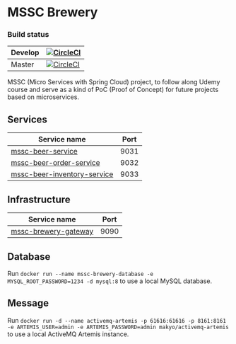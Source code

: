 # MSSC Brewery

### Build status

| Develop | [![CircleCI](https://dl.circleci.com/status-badge/img/gh/migmolrod/mssc-brewery/tree/develop.svg?style=svg)](https://dl.circleci.com/status-badge/redirect/gh/migmolrod/mssc-brewery/tree/develop) |
|---------|----------------------------------------------------------------------------------------------------------------------------------------------------------------------------------------------------|
| Master  | [![CircleCI](https://dl.circleci.com/status-badge/img/gh/migmolrod/mssc-brewery/tree/master.svg?style=svg)](https://dl.circleci.com/status-badge/redirect/gh/migmolrod/mssc-brewery/tree/master)   |

MSSC (Micro Services with Spring Cloud) project, to follow along Udemy course and serve as a kind of PoC (Proof of
Concept) for future projects based on microservices.

## Services

| Service name                                                          | Port |
|-----------------------------------------------------------------------|------|
| [mssc-beer-service](./services/mssc-beer-service)                     | 9031 |
| [mssc-beer-order-service](./services/mssc-beer-order-service)         | 9032 |
| [mssc-beer-inventory-service](./services/mssc-beer-inventory-service) | 9033 |

## Infrastructure

| Service name                                         | Port |
|------------------------------------------------------|------|
| [mssc-brewery-gateway](./cloud/mssc-brewery-gateway) | 9090 |


## Database

Run `docker run --name mssc-brewery-database -e MYSQL_ROOT_PASSWORD=1234 -d mysql:8` to use a local MySQL database.

## Message

Run `docker run -d --name activemq-artemis -p 61616:61616 -p 8161:8161 -e ARTEMIS_USER=admin -e ARTEMIS_PASSWORD=admin makyo/activemq-artemis` to use a local ActiveMQ Artemis instance.
